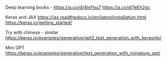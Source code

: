 Deep learning books -
https://a.co/d/4InFbu7
https://a.co/d/1eEh2gc 

Keras and JAX
https://jax.readthedocs.io/en/latest/installation.html
https://keras.io/getting_started/

Try with chinese - similar
https://keras.io/examples/generative/gpt2_text_generation_with_kerasnlp/

Mini GPT
https://keras.io/examples/generative/text_generation_with_miniature_gpt/
